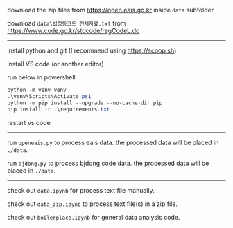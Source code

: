 download the zip files from https://open.eais.go.kr inside `data` subfolder

download `data\법정동코드 전체자료.txt` from https://www.code.go.kr/stdcode/regCodeL.do

---

install python and git (I recommend using https://scoop.sh)

install VS code (or another editor)

run below in powershell

```powershell
python -m venv venv
.\venv\Scripts\Activate.ps1
python -m pip install --upgrade --no-cache-dir pip
pip install -r .\requirements.txt
```

restart vs code

---

run `openeais.py` to process eais data.
the processed data will be placed in `./data`.


run `bjdong.py` to process bjdong code data.
the processed data will be placed in `./data`.

---

check out `data.ipynb` for process text file manually.

check out `data_zip.ipynb` to process text file(s) in a zip file.

check out `boilerplace.ipynb` for general data analysis code.
